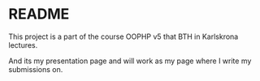 README
==============

This project is a part of the course OOPHP v5 that BTH in Karlskrona lectures.

And its my presentation page and will work as my page where I write my submissions on.